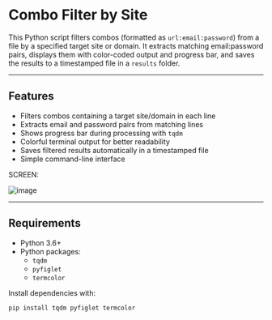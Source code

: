 # Combo Filter by Site

This Python script filters combos (formatted as `url:email:password`) from a file by a specified target site or domain. It extracts matching email:password pairs, displays them with color-coded output and progress bar, and saves the results to a timestamped file in a `results` folder.

---

## Features

- Filters combos containing a target site/domain in each line
- Extracts email and password pairs from matching lines
- Shows progress bar during processing with `tqdm`
- Colorful terminal output for better readability
- Saves filtered results automatically in a timestamped file
- Simple command-line interface

SCREEN:

![image](https://github.com/user-attachments/assets/3aa87119-2c35-410e-b6de-66885ad15837)

---

## Requirements

- Python 3.6+
- Python packages:
  - `tqdm`
  - `pyfiglet`
  - `termcolor`

Install dependencies with:

```bash
pip install tqdm pyfiglet termcolor
